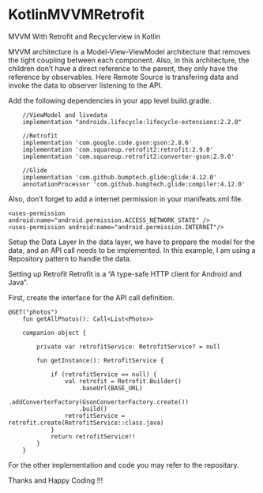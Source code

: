# KotlinMVVMRetrofit

MVVM With Retrofit and Recyclerview in Kotlin

MVVM architecture is a Model-View-ViewModel architecture that removes the tight coupling between each component.
Also, in this architecture, the children don’t have a direct reference to the parent, they only have the reference by observables.
Here Remote Source is transfering data and invoke the data to observer listening to the API.


Add the following dependencies in your app level build.gradle.

```
    //ViewModel and livedata
    implementation "androidx.lifecycle:lifecycle-extensions:2.2.0"

    //Retrofit
    implementation 'com.google.code.gson:gson:2.8.6'
    implementation 'com.squareup.retrofit2:retrofit:2.9.0'
    implementation 'com.squareup.retrofit2:converter-gson:2.9.0'

    //Glide
    implementation 'com.github.bumptech.glide:glide:4.12.0'
    annotationProcessor 'com.github.bumptech.glide:compiler:4.12.0'
```

Also, don’t forget to add a internet permission in your manifeats.xml file.
```
<uses-permission android:name="android.permission.ACCESS_NETWORK_STATE" />
<uses-permission android:name="android.permission.INTERNET"/>
```

Setup the Data Layer
In the data layer, we have to prepare the model for the data, and an API call needs to be implemented. In this example, I am using a Repository pattern to handle the data.

Setting up Retrofit
Retrofit is a “A type-safe HTTP client for Android and Java”.

First, create the interface for the API call definition.

```
@GET("photos")
    fun getAllPhotos(): Call<List<Photo>>

    companion object {

        private var retrofitService: RetrofitService? = null

        fun getInstance(): RetrofitService {

            if (retrofitService == null) {
                val retrofit = Retrofit.Builder()
                    .baseUrl(BASE_URL)
                    .addConverterFactory(GsonConverterFactory.create())
                    .build()
                retrofitService = retrofit.create(RetrofitService::class.java)
            }
            return retrofitService!!
        }
    }
```

For the other implementation and code you may refer to the repositary.

Thanks and Happy Coding !!!
